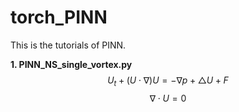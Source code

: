# torch_PINN

This is the tutorials of PINN.

**1. PINN_NS_single_vortex.py**
$$U_t+\left(U\cdot\nabla\right)U=-\nabla p+\triangle U+F$$
$$\nabla\cdot U=0$$
